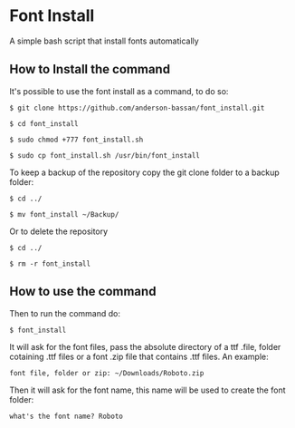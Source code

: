 # Font Install
A simple bash script that install fonts automatically

## How to Install the command
It's possible to use the font install as a command, to do so:

	$ git clone https://github.com/anderson-bassan/font_install.git
	
	$ cd font_install
	
	$ sudo chmod +777 font_install.sh
	
	$ sudo cp font_install.sh /usr/bin/font_install
	
To keep a backup of the repository copy the git clone folder to a backup folder:

	$ cd ../
	
	$ mv font_install ~/Backup/
	
Or to delete the repository

	$ cd ../
	
	$ rm -r font_install
	
## How to use the command
Then to run the command do:

	$ font_install
	
It will ask for the font files, pass the absolute directory of a ttf .file, folder cotaining .ttf files or a font .zip file that contains .ttf files. An example:

	font file, folder or zip: ~/Downloads/Roboto.zip
	
Then it will ask for the font name, this name will be used to create the font folder:

	what's the font name? Roboto
